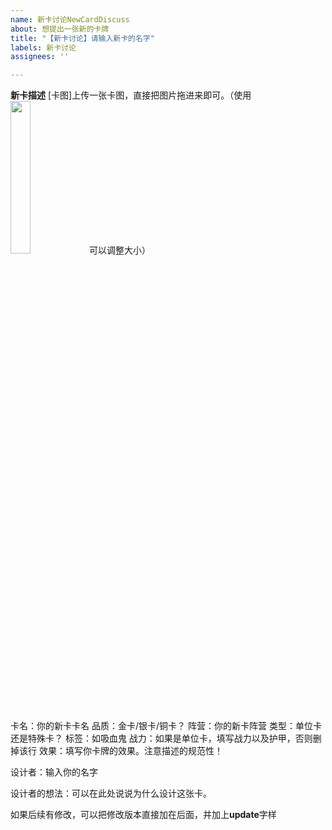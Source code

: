 ```yaml
---
name: 新卡讨论NewCardDiscuss
about: 想提出一张新的卡牌
title: "【新卡讨论】请输入新卡的名字"
labels: 新卡讨论
assignees: ''

---
```


**新卡描述**
[卡图]上传一张卡图，直接把图片拖进来即可。（使用<img src="图片地址.png" width="25%" height="25%">可以调整大小）

卡名：你的新卡卡名
品质：金卡/银卡/铜卡？
阵营：你的新卡阵营
类型：单位卡还是特殊卡？
标签：如吸血鬼
战力：如果是单位卡，填写战力以及护甲，否则删掉该行
效果：填写你卡牌的效果。注意描述的规范性！

设计者：输入你的名字

设计者的想法：可以在此处说说为什么设计这张卡。

如果后续有修改，可以把修改版本直接加在后面，并加上**update**字样
